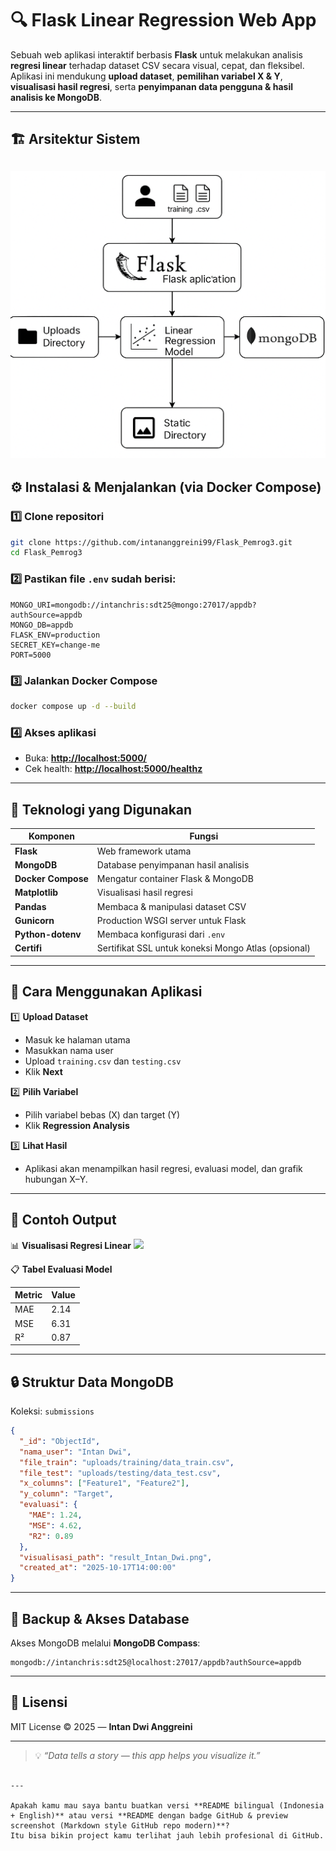 # 🔍 Flask Linear Regression Web App

Sebuah web aplikasi interaktif berbasis **Flask** untuk melakukan analisis **regresi linear** terhadap dataset CSV secara visual, cepat, dan fleksibel.  
Aplikasi ini mendukung **upload dataset**, **pemilihan variabel X & Y**, **visualisasi hasil regresi**, serta **penyimpanan data pengguna & hasil analisis ke MongoDB**.

---

## 🏗️ Arsitektur Sistem

![Arsitektur Sistem](https://raw.githubusercontent.com/intananggreini99/Flask_Pemrog3/main/static/images/architecture.png)
---

## ⚙️ Instalasi & Menjalankan (via Docker Compose)

### 1️⃣ Clone repositori
```bash
git clone https://github.com/intananggreini99/Flask_Pemrog3.git
cd Flask_Pemrog3
````

### 2️⃣ Pastikan file `.env` sudah berisi:

```env
MONGO_URI=mongodb://intanchris:sdt25@mongo:27017/appdb?authSource=appdb
MONGO_DB=appdb
FLASK_ENV=production
SECRET_KEY=change-me
PORT=5000
```

### 3️⃣ Jalankan Docker Compose

```bash
docker compose up -d --build
```

### 4️⃣ Akses aplikasi

* Buka: **[http://localhost:5000/](http://localhost:5000/)**
* Cek health: **[http://localhost:5000/healthz](http://localhost:5000/healthz)**

---

## 🧠 Teknologi yang Digunakan

| Komponen           | Fungsi                                              |
| ------------------ | --------------------------------------------------- |
| **Flask**          | Web framework utama                                 |
| **MongoDB**        | Database penyimpanan hasil analisis                 |
| **Docker Compose** | Mengatur container Flask & MongoDB                  |
| **Matplotlib**     | Visualisasi hasil regresi                           |
| **Pandas**         | Membaca & manipulasi dataset CSV                    |
| **Gunicorn**       | Production WSGI server untuk Flask                  |
| **Python-dotenv**  | Membaca konfigurasi dari `.env`                     |
| **Certifi**        | Sertifikat SSL untuk koneksi Mongo Atlas (opsional) |

---

## 🧩 Cara Menggunakan Aplikasi

1️⃣ **Upload Dataset**

* Masuk ke halaman utama
* Masukkan nama user
* Upload `training.csv` dan `testing.csv`
* Klik **Next**

2️⃣ **Pilih Variabel**

* Pilih variabel bebas (X) dan target (Y)
* Klik **Regression Analysis**

3️⃣ **Lihat Hasil**

* Aplikasi akan menampilkan hasil regresi, evaluasi model, dan grafik hubungan X–Y.

---

## 🧱 Contoh Output

📊 **Visualisasi Regresi Linear**
![](static/images/result_jumuah.png)

📋 **Tabel Evaluasi Model**

| Metric | Value |
| ------ | ----- |
| MAE    | 2.14  |
| MSE    | 6.31  |
| R²     | 0.87  |

---

## 🔒 Struktur Data MongoDB

Koleksi: `submissions`

```json
{
  "_id": "ObjectId",
  "nama_user": "Intan Dwi",
  "file_train": "uploads/training/data_train.csv",
  "file_test": "uploads/testing/data_test.csv",
  "x_columns": ["Feature1", "Feature2"],
  "y_column": "Target",
  "evaluasi": {
    "MAE": 1.24,
    "MSE": 4.62,
    "R2": 0.89
  },
  "visualisasi_path": "result_Intan_Dwi.png",
  "created_at": "2025-10-17T14:00:00"
}
```

---

## 💾 Backup & Akses Database

Akses MongoDB melalui **MongoDB Compass**:

```
mongodb://intanchris:sdt25@localhost:27017/appdb?authSource=appdb
```

---

## 📜 Lisensi

MIT License © 2025 — **Intan Dwi Anggreini**

---

> 💡 *“Data tells a story — this app helps you visualize it.”*

```

---

Apakah kamu mau saya bantu buatkan versi **README bilingual (Indonesia + English)** atau versi **README dengan badge GitHub & preview screenshot (Markdown style GitHub repo modern)**?  
Itu bisa bikin project kamu terlihat jauh lebih profesional di GitHub.
```
